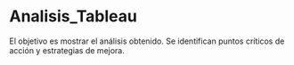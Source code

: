 # Analisis_Tableau
El objetivo es mostrar el análisis obtenido. 
Se identifican puntos críticos de acción y estrategias de mejora.
